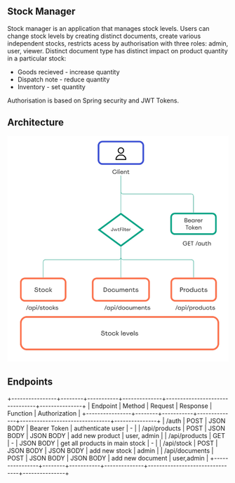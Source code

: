 ## Stock Manager
Stock manager is an application that manages stock levels. Users can change stock levels by creating distinct documents, create various independent stocks, restricts acess by authorisation with three roles: admin, user, viewer. 
Distinct document type has distinct impact on product quantity in a particular stock:
- Goods recieved - increase quantity 
- Dispatch note - reduce quantity
- Inventory - set quantity
  
Authorisation is based on Spring security and JWT Tokens.

## Architecture
![](ProductRoadmaps.jpg)

## Endpoints
+----------------+--------+-----------+--------------+--------------------------------+---------------+
|    Endpoint    | Method |  Request  |   Response   |            Function            | Authorization |
+----------------+--------+-----------+--------------+--------------------------------+---------------+
| /auth          | POST   | JSON BODY | Bearer Token | authenticate user              | -             |
| /api/products  | POST   | JSON BODY | JSON BODY    | add new product                | user, admin   |
| /api/products  | GET    | -         | JSON BODY    | get all products in main stock | -             |
| /api/stock     | POST   | JSON BODY | JSON BODY    | add new stock                  | admin         |
| /api/documents | POST   | JSON BODY | JSON BODY    | add new document               | user,admin    |
+----------------+--------+-----------+--------------+--------------------------------+---------------+

